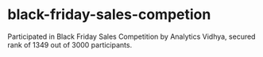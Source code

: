 # black-friday-sales-competion
Participated in Black Friday Sales Competition by Analytics Vidhya, secured rank of 1349 out of 3000 participants.
